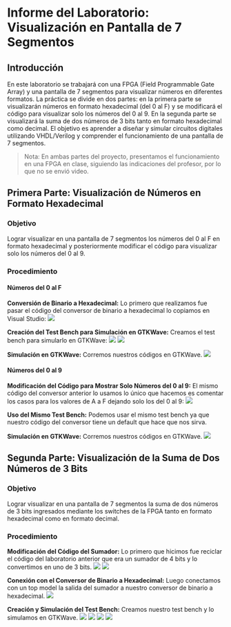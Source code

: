 # Informe del Laboratorio: Visualización en Pantalla de 7 Segmentos

## Introducción
En este laboratorio se trabajará con una FPGA (Field Programmable Gate Array) y una pantalla de 7 segmentos para visualizar números en diferentes formatos. La práctica se divide en dos partes: en la primera parte se visualizarán números en formato hexadecimal (del 0 al F) y se modificará el código para visualizar solo los números del 0 al 9. En la segunda parte se visualizará la suma de dos números de 3 bits tanto en formato hexadecimal como decimal. El objetivo es aprender a diseñar y simular circuitos digitales utilizando VHDL/Verilog y comprender el funcionamiento de una pantalla de 7 segmentos.

> Nota: En ambas partes del proyecto, presentamos el funcionamiento en una FPGA en clase, siguiendo las indicaciones del profesor, por lo que no se envió video.

## Primera Parte: Visualización de Números en Formato Hexadecimal

### Objetivo
Lograr visualizar en una pantalla de 7 segmentos los números del 0 al F en formato hexadecimal y posteriormente modificar el código para visualizar solo los números del 0 al 9.

### Procedimiento

#### Números del 0 al F

**Conversión de Binario a Hexadecimal:**
Lo primero que realizamos fue pasar el código del conversor de binario a hexadecimal lo copiamos en Visual Studio:
![](/LAB003/Imagenes_Lab003/1.png)

**Creación del Test Bench para Simulación en GTKWave:**
Creamos el test bench para simularlo en GTKWave:
![](/LAB003/Imagenes_Lab003/2.png)
![](/LAB003/Imagenes_Lab003/3.png)

**Simulación en GTKWave:**
Corremos nuestros códigos en GTKWave.
![](/LAB003/Imagenes_Lab003/4.png)

#### Números del 0 al 9

**Modificación del Código para Mostrar Solo Números del 0 al 9:**
El mismo código del conversor anterior lo usamos lo único que hacemos es comentar los casos para los valores de A a F dejando solo los del 0 al 9:
![](/LAB003/Imagenes_Lab003/5.png)

**Uso del Mismo Test Bench:**
Podemos usar el mismo test bench ya que nuestro código del conversor tiene un default que hace que nos sirva.

**Simulación en GTKWave:**
Corremos nuestros códigos en GTKWave.
![](/LAB003/Imagenes_Lab003/6.png)

## Segunda Parte: Visualización de la Suma de Dos Números de 3 Bits

### Objetivo
Lograr visualizar en una pantalla de 7 segmentos la suma de dos números de 3 bits ingresados mediante los switches de la FPGA tanto en formato hexadecimal como en formato decimal.

### Procedimiento

**Modificación del Código del Sumador:**
Lo primero que hicimos fue reciclar el código del laboratorio anterior que era un sumador de 4 bits y lo convertimos en uno de 3 bits.
![](/LAB003/Imagenes_Lab003/7.png)
![](/LAB003/Imagenes_Lab003/8.png)

**Conexión con el Conversor de Binario a Hexadecimal:**
Luego conectamos con un top model la salida del sumador a nuestro conversor de binario a hexadecimal.
![](/LAB003/Imagenes_Lab003/9.png)

**Creación y Simulación del Test Bench:**
Creamos nuestro test bench y lo simulamos en GTKWave.
![](/LAB003/Imagenes_Lab003/10.png)
![](/LAB003/Imagenes_Lab003/11.png)
![](/LAB003/Imagenes_Lab003/12.png)
![](/LAB003/Imagenes_Lab003/13.png)
